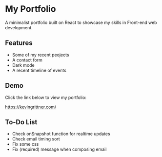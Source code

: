 # My Portfolio

A minimalist portfolio built on React to showcase my skills in Front-end web development. 



## Features

- Some of my recent peojects
- A contact form
- Dark mode
- A recent timeline of events


## Demo

Click the link below to view my portfolio:

https://kevingrittner.com/


## To-Do List

- Check onSnapshot function for realtime updates
- Check email timing sort
- Fix some css
- Fix (required) message when composing email
